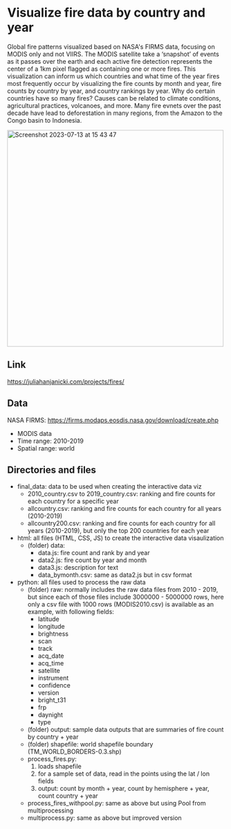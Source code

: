 # Visualize fire data by country and year

Global fire patterns visualized based on NASA's FIRMS data, focusing on MODIS only and not VIIRS. The MODIS satellite take a ‘snapshot’ of events as it passes over the earth and each active fire detection represents the center of a 1km pixel flagged as containing one or more fires. This visualization can inform us which countries and what time of the year fires most frequently occur by visualizing the fire counts by month and year, fire counts by country by year, and country rankings by year. Why do certain countries have so many fires? Causes can be related to climate conditions, agricultural practices, volcanoes, and more. Many fire evnets over the past decade have lead to deforestation in many regions, from the Amazon to the Congo basin to Indonesia.

<img width="500" alt="Screenshot 2023-07-13 at 15 43 47" src="https://github.com/jhjanicki/FIRMS_data_process_viz/assets/6565011/99bb6106-d578-4e3f-9e06-92be6ba5a539">

## Link
https://juliahanjanicki.com/projects/fires/

## Data
NASA FIRMS: https://firms.modaps.eosdis.nasa.gov/download/create.php
- MODIS data
- Time range: 2010-2019
- Spatial range: world

## Directories and files
- final_data: data to be used when creating the interactive data viz
  - 2010_country.csv to 2019_country.csv: ranking and fire counts for each country for a specific year
  - allcountry.csv: ranking and fire counts for each country for all years (2010-2019)
  - allcountry200.csv: ranking and fire counts for each country for all years (2010-2019), but only the top 200 countries for each year
- html: all files (HTML, CSS, JS) to create the interactive data visaulization
  - (folder) data:
     - data.js: fire count and rank by and year
     - data2.js: fire count by year and month
     - data3.js: description for text
     - data_bymonth.csv: same as data2.js but in csv format
- python: all files used to process the raw data
  - (folder) raw: normally includes the raw data files from 2010 - 2019, but since each of those files include 3000000 - 5000000 rows, here only a csv file with 1000 rows (MODIS2010.csv) is available as an example, with following fields:
    - latitude
    - longitude
    - brightness
    - scan
    - track
    - acq_date
    - acq_time
    - satellite
    - instrument
    - confidence
    - version
    - bright_t31
    - frp
    - daynight
    - type 
  - (folder) output: sample data outputs that are summaries of fire count by country + year
  - (folder) shapefile: world shapefile boundary (TM_WORLD_BORDERS-0.3.shp)
  - process_fires.py:
    1. loads shapefile
    2. for a sample set of data, read in the points using the lat / lon fields
    3. output: count by month + year, count by hemisphere + year, count country + year
  - process_fires_withpool.py: same as above but using Pool from multiprocessing
  - multiprocess.py: same as above but improved version

